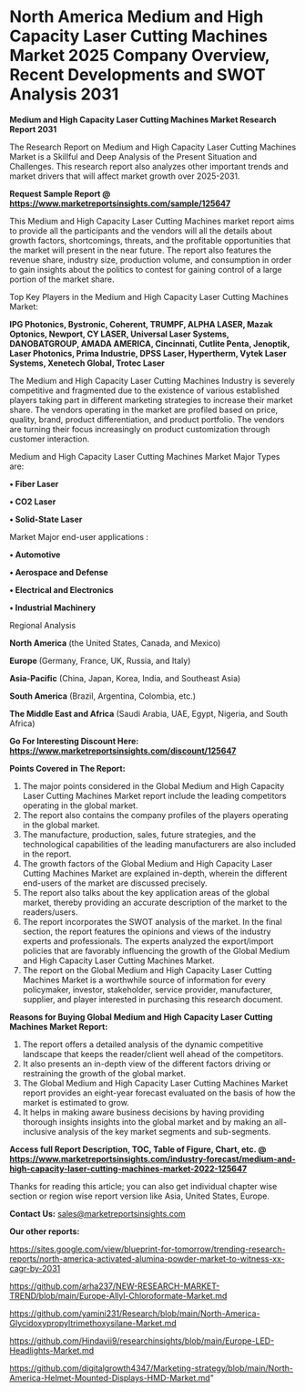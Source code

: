 # North America Medium and High Capacity Laser Cutting Machines Market 2025 Company Overview, Recent Developments and SWOT Analysis 2031

<strong>Medium and High Capacity Laser Cutting Machines Market Research Report 2031</strong>

The Research Report on Medium and High Capacity Laser Cutting Machines Market is a Skillful and Deep Analysis of the Present Situation and Challenges. This research report also analyzes other important trends and market drivers that will affect market growth over 2025-2031.

<strong>Request Sample Report @ <a href=https://www.marketreportsinsights.com/sample/125647>https://www.marketreportsinsights.com/sample/125647</a></strong>

This Medium and High Capacity Laser Cutting Machines market report aims to provide all the participants and the vendors will all the details about growth factors, shortcomings, threats, and the profitable opportunities that the market will present in the near future. The report also features the revenue share, industry size, production volume, and consumption in order to gain insights about the politics to contest for gaining control of a large portion of the market share.

Top Key Players in the Medium and High Capacity Laser Cutting Machines Market:

<strong>IPG Photonics, Bystronic, Coherent, TRUMPF, ALPHA LASER, Mazak Optonics, Newport, CY LASER, Universal Laser Systems, DANOBATGROUP, AMADA AMERICA, Cincinnati, Cutlite Penta, Jenoptik, Laser Photonics, Prima Industrie, DPSS Laser, Hypertherm, Vytek Laser Systems, Xenetech Global, Trotec Laser</strong>

The Medium and High Capacity Laser Cutting Machines Industry is severely competitive and fragmented due to the existence of various established players taking part in different marketing strategies to increase their market share. The vendors operating in the market are profiled based on price, quality, brand, product differentiation, and product portfolio. The vendors are turning their focus increasingly on product customization through customer interaction.

Medium and High Capacity Laser Cutting Machines Market Major Types are:

<strong>• Fiber Laser

• CO2 Laser

• Solid-State Laser</strong>

Market Major end-user applications :

<strong>• Automotive

• Aerospace and Defense

• Electrical and Electronics

• Industrial Machinery</strong>

Regional Analysis

</u><strong><b>North America</b></strong> (the United States, Canada, and Mexico)

<strong><b>Europe </b></strong>(Germany, France, UK, Russia, and Italy)

<strong><b>Asia-Pacific</b></strong> (China, Japan, Korea, India, and Southeast Asia)

<strong><b>South America</b></strong> (Brazil, Argentina, Colombia, etc.)

<strong><b>The Middle East and Africa</b></strong> (Saudi Arabia, UAE, Egypt, Nigeria, and South Africa)

<strong>Go For Interesting Discount Here: <a href=https://www.marketreportsinsights.com/discount/125647>https://www.marketreportsinsights.com/discount/125647</a></strong>

<strong>Points Covered in The Report:</strong>
<ol>
  <li>The major points considered in the Global Medium and High Capacity Laser Cutting Machines Market report include the leading competitors operating in the global market.</li>
  <li>The report also contains the company profiles of the players operating in the global market.</li>
  <li>The manufacture, production, sales, future strategies, and the technological capabilities of the leading manufacturers are also included in the report.</li>
  <li>The growth factors of the Global Medium and High Capacity Laser Cutting Machines Market are explained in-depth, wherein the different end-users of the market are discussed precisely.</li>
  <li>The report also talks about the key application areas of the global market, thereby providing an accurate description of the market to the readers/users.</li>
  <li>The report incorporates the SWOT analysis of the market. In the final section, the report features the opinions and views of the industry experts and professionals. The experts analyzed the export/import policies that are favorably influencing the growth of the Global Medium and High Capacity Laser Cutting Machines Market.</li>
  <li>The report on the Global Medium and High Capacity Laser Cutting Machines Market is a worthwhile source of information for every policymaker, investor, stakeholder, service provider, manufacturer, supplier, and player interested in purchasing this research document.</li>
</ol>
<strong>Reasons for Buying Global Medium and High Capacity Laser Cutting Machines Market Report:</strong>

<ol>
  <li>The report offers a detailed analysis of the dynamic competitive landscape that keeps the reader/client well ahead of the competitors.</li>
  <li>It also presents an in-depth view of the different factors driving or restraining the growth of the global market.</li>
  <li>The Global Medium and High Capacity Laser Cutting Machines Market report provides an eight-year forecast evaluated on the basis of how the market is estimated to grow.</li>
  <li>It helps in making aware business decisions by having providing thorough insights insights into the global market and by making an all-inclusive analysis of the key market segments and sub-segments.</li>
</ol>
<strong>Access full Report Description, TOC, Table of Figure, Chart, etc. @ <a href=https://www.marketreportsinsights.com/industry-forecast/medium-and-high-capacity-laser-cutting-machines-market-2022-125647>https://www.marketreportsinsights.com/industry-forecast/medium-and-high-capacity-laser-cutting-machines-market-2022-125647</a></strong>


Thanks for reading this article; you can also get individual chapter wise section or region wise report version like Asia, United States, Europe.

<strong>Contact Us:</strong>
sales@marketreportsinsights.com

<strong>Our other reports:</strong>

<a href=https://sites.google.com/view/blueprint-for-tomorrow/trending-research-reports/north-america-activated-alumina-powder-market-to-witness-xx-cagr-by-2031>https://sites.google.com/view/blueprint-for-tomorrow/trending-research-reports/north-america-activated-alumina-powder-market-to-witness-xx-cagr-by-2031</a>

<a href=https://github.com/arha237/NEW-RESEARCH-MARKET-TREND/blob/main/Europe-Allyl-Chloroformate-Market.md>https://github.com/arha237/NEW-RESEARCH-MARKET-TREND/blob/main/Europe-Allyl-Chloroformate-Market.md</a>

<a href=https://github.com/yamini231/Research/blob/main/North-America-Glycidoxypropyltrimethoxysilane-Market.md>https://github.com/yamini231/Research/blob/main/North-America-Glycidoxypropyltrimethoxysilane-Market.md</a>

<a href=https://github.com/Hindavii9/researchinsights/blob/main/Europe-LED-Headlights-Market.md>https://github.com/Hindavii9/researchinsights/blob/main/Europe-LED-Headlights-Market.md</a>

<a href=https://github.com/digitalgrowth4347/Marketing-strategy/blob/main/North-America-Helmet-Mounted-Displays-HMD-Market.md>https://github.com/digitalgrowth4347/Marketing-strategy/blob/main/North-America-Helmet-Mounted-Displays-HMD-Market.md</a>"
